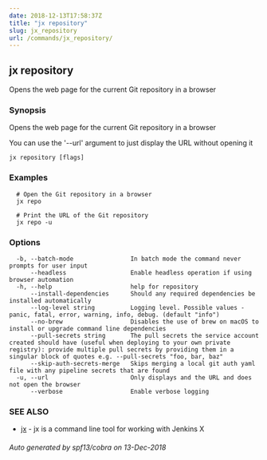 ```yaml
---
date: 2018-12-13T17:58:37Z
title: "jx repository"
slug: jx_repository
url: /commands/jx_repository/
---
```

## jx repository

Opens the web page for the current Git repository in a browser

### Synopsis

Opens the web page for the current Git repository in a browser 

You can use the '--url' argument to just display the URL without opening it

```
jx repository [flags]
```

### Examples

```
  # Open the Git repository in a browser
  jx repo
  
  # Print the URL of the Git repository
  jx repo -u
```

### Options

```
  -b, --batch-mode                In batch mode the command never prompts for user input
      --headless                  Enable headless operation if using browser automation
  -h, --help                      help for repository
      --install-dependencies      Should any required dependencies be installed automatically
      --log-level string          Logging level. Possible values - panic, fatal, error, warning, info, debug. (default "info")
      --no-brew                   Disables the use of brew on macOS to install or upgrade command line dependencies
      --pull-secrets string       The pull secrets the service account created should have (useful when deploying to your own private registry): provide multiple pull secrets by providing them in a singular block of quotes e.g. --pull-secrets "foo, bar, baz"
      --skip-auth-secrets-merge   Skips merging a local git auth yaml file with any pipeline secrets that are found
  -u, --url                       Only displays and the URL and does not open the browser
      --verbose                   Enable verbose logging
```

### SEE ALSO

* [jx](/commands/jx/)	 - jx is a command line tool for working with Jenkins X

###### Auto generated by spf13/cobra on 13-Dec-2018
